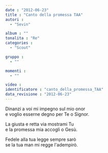 ```yaml
---
date : "2012-06-23"
title : "Canto della promessa TAA"
autori : 
  - "Sevin"

album : ""
tonalita : "Re"
categories : 
  - "Scout"

gruppo : 
  - ""

momenti : 
  - ""

video : 
identificatore : "canto_della_promessa_TAA"
data_revisione : "2012-06-23"
---
```

  
  
Dinanzi a voi mi impegno sul mio onor   
e voglio esserne degno per Te o Signor.   
  
  
La giusta e retta via mostrami Tu   
e la promessa mia accogli o Gesù.  
  
  
  
Fedele alla tua legge sempre sarò   
se la tua man mi regge l'adempirò.   
  
  
  
